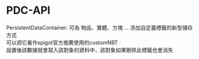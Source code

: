 # PDC-API
  PersistentDataContainer: 可為 物品、實體、方塊 ... 添加自定義標籤的新型儲存方式  
  可以把它看作spigot官方推薦使用的customNBT  
  設置後該數據就會寫入該對象的資料中，該對象如果刪除此標籤也會消失  
  
